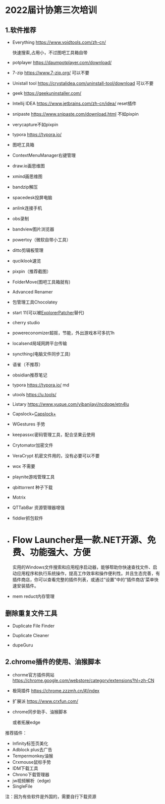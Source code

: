 # 2022届计协第三次培训

## 1.软件推荐

- Everything https://www.voidtools.com/zh-cn/

  快速搜索,占用小，不过图吧工具箱自带

- potplayer https://daumpotplayer.com/download/

- 7-zip https://www.7-zip.org/ 可以不要

- Unistall tool https://crystalidea.com/uninstall-tool/download 可以不要

- geek https://geekuninstaller.com/

- Intellij IDEA https://www.jetbrains.com/zh-cn/idea/ reset插件 

- snipaste   https://www.snipaste.com/download.html 不如pixpin

- verycapture不如pixpin

- typora https://typora.io/ 

- 图吧工具箱

- ContextMenuManager右键管理

- draw.io画思维图

- xmind画思维图

- bandzip解压

- spacedesk投屏电脑

- anlink连接手机

- obs录制

- bandview图片浏览器

- powertoy（微软自带小工具）

- ditto剪辑板管理

- quciklook速览

- pixpin（推荐截图）

- FolderMove(图吧工具箱就有)

- Advanced Renamer

- 包管理工具Chocolatey

- start 11(可以被[ExplorerPatcher](https://github.com/valinet/ExplorerPatcher)替代)

- cherry studio

- powereconomizer超抠，节能，外出游戏本可多抗1h

- localsend局域网跨平台传输

- syncthing(电脑文件同步工具)

- 语雀（不推荐）

- obsidian推荐笔记

- typora https://typora.io/ md


- utools  https://u.tools/

- Listary https://www.yuque.com/yibanjiayi/ncdoqe/etn4lu

- Capslock+[Capslock+](https://capslox.com/capslock-plus/)

- WGestures 手势

- keepassxc密码管理工具，配合坚果云使用

- Crytomator加密文件

- VeraCrypt 机密文件用的，没有必要可以不要

- wox 不需要

- playnite游戏管理工具

- qbittorrent 种子下载

- Motrix

- QTTabBar 资源管理器增强

- fiddler抓包软件

- # Flow Launcher是一款.NET开源、免费、功能强大、方便
  实用的Windows文件搜索和应用程序启动器，能够帮助你快速查找文件、启动应用程序和执行系统操作，提高工作效率和操作便利性。并且生态完善，有插件商店，你可以查看完整的插件列表，或通过“设置"中的“插件商店'菜单快速安装插件。
  
- mem reduct内存管理

## 删除重复文件工具

- Duplicate File Finder

- Duplicate Cleaner 

-  dupeGuru

## 2.chrome插件的使用、油猴脚本

- chorme官方插件网站 https://chrome.google.com/webstore/category/extensions?hl=zh-CN

- 极简插件 https://chrome.zzzmh.cn/#/index

- 扩展派 https://www.crxfun.com/

- chrome同步助手、油猴脚本

  或者拓展edge

  


推荐插件：

- Infinity标签页美化
- Adblock plus去广告
- Tempermonkey油猴
- Crxmouse鼠标手势
- IDM下载工具
- Chrono下载管理器
- jw视频解析（edge)
- SingleFile


注：因为有些软件是外国的，需要自行下载资源



